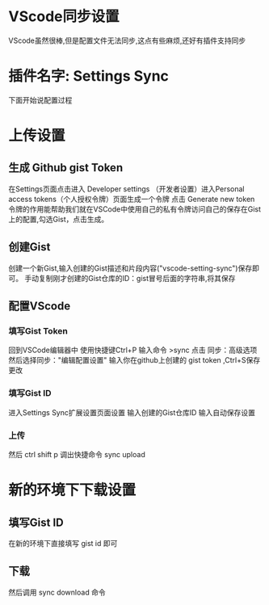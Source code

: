 # VScode同步设置


VScode虽然很棒,但是配置文件无法同步,这点有些麻烦,还好有插件支持同步
<!-- more-->

# 插件名字: Settings Sync
下面开始说配置过程
# 上传设置
## 生成 Github gist Token 
在Settings页面点击进入 Developer settings （开发者设置）进入Personal access tokens（个人授权令牌）页面生成一个令牌 
点击 Generate new token
令牌的作用能帮助我们就在VSCode中使用自己的私有令牌访问自己的保存在Gist上的配置,勾选Gist，点击生成。

## 创建Gist
创建一个新Gist,输入创建的Gist描述和片段内容("vscode-setting-sync")保存即可。
手动复制刚才创建的Gist仓库的ID：gist冒号后面的字符串,将其保存

## 配置VScode
### 填写Gist Token
回到VSCode编辑器中 使用快捷键Ctrl+P 输入命令 >sync 点击 同步：高级选项
然后选择同步："编辑配置设置"
输入你在github上创建的 gist token ,Ctrl+S保存更改
### 填写Gist ID
进入Settings Sync扩展设置页面设置
输入创建的Gist仓库ID 输入自动保存设置
### 上传
然后 ctrl shift p 调出快捷命令 sync upload

# 新的环境下下载设置
## 填写Gist ID
在新的环境下直接填写 gist id 即可
## 下载
然后调用 sync download 命令
